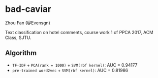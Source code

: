 # bad-caviar
Zhou Fan (@Evensgn)

Text classification on hotel comments, course work 1 of PPCA 2017, ACM Class, SJTU.

## Algorithm
* `TF-IDF` + `PCA(rank = 1000)` + `SVM(rbf kernel)`: AUC = 0.94177
* `pre-trained word2vec` + `SVM(rbf kernel)`: AUC = 0.81986
